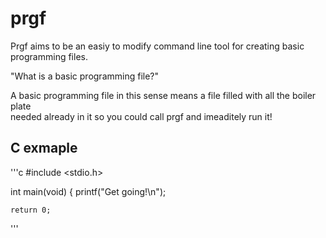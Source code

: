 # prgf

Prgf aims to be an easiy to modify command line tool for creating basic        
programming files.

"What is a basic programming file?"

A basic programming file in this sense means a file filled with all the boiler plate                
needed already in it so you could call prgf and imeaditely run it!

## C exmaple

'''c 
#include <stdio.h>

int main(void) {
    printf("Get going!\n");

    return 0;
'''
